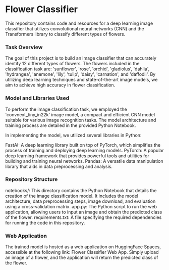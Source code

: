 # Flower Classifier
This repository contains code and resources for a deep learning image classifier that utilizes convolutional neural networks (CNN) and the Transformers library to classify different types of flowers.

### Task Overview
The goal of this project is to build an image classifier that can accurately identify 12 different types of flowers. The flowers included in the classification task are: 'sunflower', 'rose', 'orchid', 'gladiolus', 'dahlia', 'hydrangea', 'anemone', 'lily', 'tulip', 'daisy', 'carnation', and 'daffodil'. By utilizing deep learning techniques and state-of-the-art image models, we aim to achieve high accuracy in flower classification.

### Model and Libraries Used
To perform the image classification task, we employed the 'convnext_tiny_in22k' image model, a compact and efficient CNN model suitable for various image recognition tasks. The model architecture and training process are detailed in the provided Python Notebook.

In implementing the model, we utilized several libraries in Python:

FastAI: A deep learning library built on top of PyTorch, which simplifies the process of training and deploying deep learning models.
PyTorch: A popular deep learning framework that provides powerful tools and utilities for building and training neural networks.
Pandas: A versatile data manipulation library that aids in data preprocessing and analysis.
### Repository Structure
notebooks/: This directory contains the Python Notebook that details the creation of the image classification model. It includes the model architecture, data preprocessing steps, image download, and evaluation using a cross-validation matrix.
app.py: The Python script to run the web application, allowing users to input an image and obtain the predicted class of the flower.
requirements.txt: A file specifying the required dependencies for running the code in this repository.
### Web Application
The trained model is hosted as a web application on HuggingFace Spaces, accessible at the following link: Flower Classifier Web App. Simply upload an image of a flower, and the application will return the predicted class of the flower.
